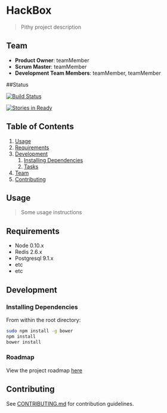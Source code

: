 # HackBox

> Pithy project description

## Team

  - __Product Owner__: teamMember
  - __Scrum Master__: teamMember
  - __Development Team Members__: teamMember, teamMember


##Status

[![Build Status](https://secure.travis-ci.org/JaggedCloud/JaggedCloud.png)](http://travis-ci.org/JaggedCloud/JaggedCloud)

[![Stories in Ready](https://badge.waffle.io/jaggedcloud/jaggedcloud.svg?label=In%20Progress&title=In%20Progress)](http://waffle.io/jaggedcloud/jaggedcloud)
## Table of Contents

1. [Usage](#Usage)
1. [Requirements](#requirements)
1. [Development](#development)
    1. [Installing Dependencies](#installing-dependencies)
    1. [Tasks](#tasks)
1. [Team](#team)
1. [Contributing](#contributing)

## Usage

> Some usage instructions

## Requirements

- Node 0.10.x
- Redis 2.6.x
- Postgresql 9.1.x
- etc
- etc

## Development

### Installing Dependencies

From within the root directory:

```sh
sudo npm install -g bower
npm install
bower install
```

### Roadmap

View the project roadmap [here](LINK_TO_PROJECT_ISSUES)


## Contributing

See [CONTRIBUTING.md](CONTRIBUTING.md) for contribution guidelines.

